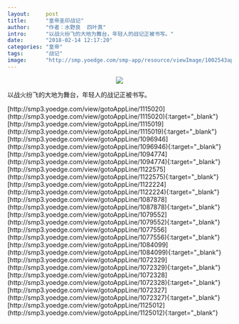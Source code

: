 ```yaml
---
layout:     post
title:      "皇帝圣印战记"
author:     "作者：水野良  四叶真"
intro:      "以战火纷飞的大地为舞台，年轻人的战记正被书写。"
date:       "2018-02-14 12:17:20"
categories: "皇帝"
tags:       "战记"
image:      "http://smp.yoedge.com/smp-app/resource/viewImage/1002543appline.png"
---
```

<div style="text-align: center">
<p><img src="http://smp.yoedge.com/smp-app/resource/viewImage/1002543appline.png"/></p>
</div>
<p class="post-meta">
<span>以战火纷飞的大地为舞台，年轻人的战记正被书写。</span>
</p>
[http://smp3.yoedge.com/view/gotoAppLine/1115020](http://smp3.yoedge.com/view/gotoAppLine/1115020){:target="_blank"}
[http://smp3.yoedge.com/view/gotoAppLine/1115019](http://smp3.yoedge.com/view/gotoAppLine/1115019){:target="_blank"}
[http://smp3.yoedge.com/view/gotoAppLine/1096946](http://smp3.yoedge.com/view/gotoAppLine/1096946){:target="_blank"}
[http://smp3.yoedge.com/view/gotoAppLine/1094774](http://smp3.yoedge.com/view/gotoAppLine/1094774){:target="_blank"}
[http://smp3.yoedge.com/view/gotoAppLine/1122575](http://smp3.yoedge.com/view/gotoAppLine/1122575){:target="_blank"}
[http://smp3.yoedge.com/view/gotoAppLine/1122224](http://smp3.yoedge.com/view/gotoAppLine/1122224){:target="_blank"}
[http://smp3.yoedge.com/view/gotoAppLine/1087878](http://smp3.yoedge.com/view/gotoAppLine/1087878){:target="_blank"}
[http://smp3.yoedge.com/view/gotoAppLine/1079552](http://smp3.yoedge.com/view/gotoAppLine/1079552){:target="_blank"}
[http://smp3.yoedge.com/view/gotoAppLine/1077556](http://smp3.yoedge.com/view/gotoAppLine/1077556){:target="_blank"}
[http://smp3.yoedge.com/view/gotoAppLine/1084099](http://smp3.yoedge.com/view/gotoAppLine/1084099){:target="_blank"}
[http://smp3.yoedge.com/view/gotoAppLine/1072329](http://smp3.yoedge.com/view/gotoAppLine/1072329){:target="_blank"}
[http://smp3.yoedge.com/view/gotoAppLine/1072328](http://smp3.yoedge.com/view/gotoAppLine/1072328){:target="_blank"}
[http://smp3.yoedge.com/view/gotoAppLine/1072327](http://smp3.yoedge.com/view/gotoAppLine/1072327){:target="_blank"}
[http://smp3.yoedge.com/view/gotoAppLine/1125012](http://smp3.yoedge.com/view/gotoAppLine/1125012){:target="_blank"}


